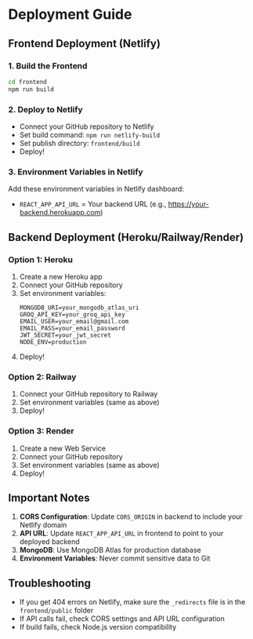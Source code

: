 # Deployment Guide

## Frontend Deployment (Netlify)

### 1. Build the Frontend
```bash
cd frontend
npm run build
```

### 2. Deploy to Netlify
- Connect your GitHub repository to Netlify
- Set build command: `npm run netlify-build`
- Set publish directory: `frontend/build`
- Deploy!

### 3. Environment Variables in Netlify
Add these environment variables in Netlify dashboard:
- `REACT_APP_API_URL` = Your backend URL (e.g., https://your-backend.herokuapp.com)

## Backend Deployment (Heroku/Railway/Render)

### Option 1: Heroku
1. Create a new Heroku app
2. Connect your GitHub repository
3. Set environment variables:
   ```
   MONGODB_URI=your_mongodb_atlas_uri
   GROQ_API_KEY=your_groq_api_key
   EMAIL_USER=your_email@gmail.com
   EMAIL_PASS=your_email_password
   JWT_SECRET=your_jwt_secret
   NODE_ENV=production
   ```
4. Deploy!

### Option 2: Railway
1. Connect your GitHub repository to Railway
2. Set environment variables (same as above)
3. Deploy!

### Option 3: Render
1. Create a new Web Service
2. Connect your GitHub repository
3. Set environment variables (same as above)
4. Deploy!

## Important Notes

1. **CORS Configuration**: Update `CORS_ORIGIN` in backend to include your Netlify domain
2. **API URL**: Update `REACT_APP_API_URL` in frontend to point to your deployed backend
3. **MongoDB**: Use MongoDB Atlas for production database
4. **Environment Variables**: Never commit sensitive data to Git

## Troubleshooting

- If you get 404 errors on Netlify, make sure the `_redirects` file is in the `frontend/public` folder
- If API calls fail, check CORS settings and API URL configuration
- If build fails, check Node.js version compatibility
